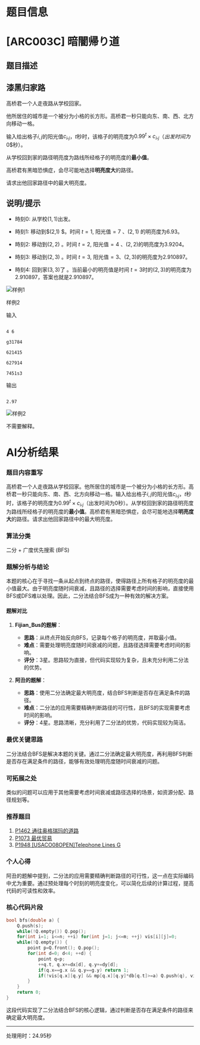 # 题目信息

# [ARC003C] 暗闇帰り道

## 题目描述

## 漆黑归家路



高桥君一个人走夜路从学校回家。



他所居住的城市是一个被分为小格的长方形。高桥君一秒只能向东、南、西、北方向移动一格。



输入给出格子$i,j$的阳光值$c_i,_j$，$t$秒时，该格子的明亮度为$0.99^t×c_i,_j$$（出发时间为$0$秒）。



从学校回到家的路径明亮度为路线所经格子的明亮度的**最小值**。



高桥君有黑暗恐惧症，会尽可能地选择**明亮度大**的路径。



请求出他回家路径中的最大明亮度。

## 说明/提示

- 時刻0: 从学校$(1,1)$出发。

- 時刻1: 移动到$(2,1) $。时间 $t=1$, 阳光值$=7$ 、$(2,1)$ 的明亮度为$6.93$。

- 時刻2: 移动到$(2,2)$ 。时间 $t=2$, 阳光值$=4$ 、$(2,2)$的明亮度为$3.9204$。

- 時刻3: 移动到$(2,3)$ 。时间 $t=3$, 阳光值$=3$、$(2,3)$的明亮度为$2.910897$。

- 時刻4: 回到家$(3,3)$了 。当前最小的明亮值是时间 $t=3$时的$(2,3)$的明亮度为$2.910897$，答案也就是$2.910897$。

![样例1](https://cdn.luogu.org/upload/pic/39444.png)



样例2



输入

```

4 6

g31784

621415

627914

7451s3

```



输出



```

2.97

```



![样例2](https://cdn.luogu.org/upload/pic/39446.png)



不需要解释。

# AI分析结果

### 题目内容重写
高桥君一个人走夜路从学校回家。他所居住的城市是一个被分为小格的长方形。高桥君一秒只能向东、南、西、北方向移动一格。输入给出格子$i,j$的阳光值$c_i,_j$，$t$秒时，该格子的明亮度为$0.99^t×c_i,_j$（出发时间为$0$秒）。从学校回到家的路径明亮度为路线所经格子的明亮度的**最小值**。高桥君有黑暗恐惧症，会尽可能地选择**明亮度大**的路径。请求出他回家路径中的最大明亮度。

### 算法分类
二分 + 广度优先搜索 (BFS)

### 题解分析与结论
本题的核心在于寻找一条从起点到终点的路径，使得路径上所有格子的明亮度的最小值最大。由于明亮度随时间衰减，且路径的选择需要考虑时间的影响，直接使用BFS或DFS难以处理。因此，二分法结合BFS成为一种有效的解决方案。

#### 题解对比
1. **Fijian_Bus的题解**：
   - **思路**：从终点开始反向BFS，记录每个格子的明亮度，并取最小值。
   - **难点**：需要处理明亮度随时间衰减的问题，且路径选择需要考虑时间的影响。
   - **评分**：3星。思路较为直接，但代码实现较为复杂，且未充分利用二分法的优势。

2. **阿丑的题解**：
   - **思路**：使用二分法确定最大明亮度，结合BFS判断是否存在满足条件的路径。
   - **难点**：二分法的应用需要精确判断路径的可行性，且BFS的实现需要考虑时间的影响。
   - **评分**：4星。思路清晰，充分利用了二分法的优势，代码实现较为简洁。

### 最优关键思路
二分法结合BFS是解决本题的关键。通过二分法确定最大明亮度，再利用BFS判断是否存在满足条件的路径，能够有效处理明亮度随时间衰减的问题。

### 可拓展之处
类似的问题可以应用于其他需要考虑时间衰减或路径选择的场景，如资源分配、路径规划等。

### 推荐题目
1. [P1462 通往奥格瑞玛的道路](https://www.luogu.com.cn/problem/P1462)
2. [P1073 最优贸易](https://www.luogu.com.cn/problem/P1073)
3. [P1948 [USACO08OPEN]Telephone Lines G](https://www.luogu.com.cn/problem/P1948)

### 个人心得
阿丑的题解中提到，二分法的应用需要精确判断路径的可行性，这一点在实际编码中尤为重要。通过预处理每个时刻的明亮度变化，可以简化后续的计算过程，提高代码的可读性和效率。

### 核心代码片段
```cpp
bool bfs(double a) {
    Q.push(s);
    while(!Q.empty()) Q.pop();
    for(int i=1; i<=n; ++i) for(int j=1; j<=m; ++j) vis[i][j]=0;
    while(!Q.empty()) {
        point p=Q.front(); Q.pop();
        for(int d=0; d<4; ++d) {
            point q=p;
            ++q.t, q.x+=dx[d], q.y+=dy[d];
            if(q.x==g.x && q.y==g.y) return 1;
            if(!vis[q.x][q.y] && mp[q.x][q.y]*db[q.t]>=a) Q.push(q), vis[q.x][q.y]=1;
        }
    }
    return 0;
}
```
这段代码实现了二分法结合BFS的核心逻辑，通过判断是否存在满足条件的路径来确定最大明亮度。

---
处理用时：24.95秒